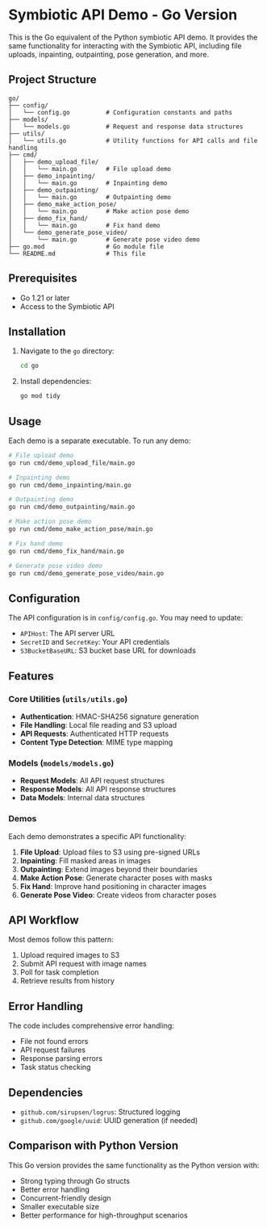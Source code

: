 # Symbiotic API Demo - Go Version

This is the Go equivalent of the Python symbiotic API demo. It provides the same functionality for interacting with the Symbiotic API, including file uploads, inpainting, outpainting, pose generation, and more.

## Project Structure

```
go/
├── config/
│   └── config.go          # Configuration constants and paths
├── models/
│   └── models.go          # Request and response data structures
├── utils/
│   └── utils.go           # Utility functions for API calls and file handling
├── cmd/
│   ├── demo_upload_file/
│   │   └── main.go        # File upload demo
│   ├── demo_inpainting/
│   │   └── main.go        # Inpainting demo
│   ├── demo_outpainting/
│   │   └── main.go        # Outpainting demo
│   ├── demo_make_action_pose/
│   │   └── main.go        # Make action pose demo
│   ├── demo_fix_hand/
│   │   └── main.go        # Fix hand demo
│   └── demo_generate_pose_video/
│       └── main.go        # Generate pose video demo
├── go.mod                 # Go module file
└── README.md              # This file
```

## Prerequisites

- Go 1.21 or later
- Access to the Symbiotic API

## Installation

1. Navigate to the `go` directory:

   ```bash
   cd go
   ```

2. Install dependencies:
   ```bash
   go mod tidy
   ```

## Usage

Each demo is a separate executable. To run any demo:

```bash
# File upload demo
go run cmd/demo_upload_file/main.go

# Inpainting demo
go run cmd/demo_inpainting/main.go

# Outpainting demo
go run cmd/demo_outpainting/main.go

# Make action pose demo
go run cmd/demo_make_action_pose/main.go

# Fix hand demo
go run cmd/demo_fix_hand/main.go

# Generate pose video demo
go run cmd/demo_generate_pose_video/main.go
```

## Configuration

The API configuration is in `config/config.go`. You may need to update:

- `APIHost`: The API server URL
- `SecretID` and `SecretKey`: Your API credentials
- `S3BucketBaseURL`: S3 bucket base URL for downloads

## Features

### Core Utilities (`utils/utils.go`)

- **Authentication**: HMAC-SHA256 signature generation
- **File Handling**: Local file reading and S3 upload
- **API Requests**: Authenticated HTTP requests
- **Content Type Detection**: MIME type mapping

### Models (`models/models.go`)

- **Request Models**: All API request structures
- **Response Models**: All API response structures
- **Data Models**: Internal data structures

### Demos

Each demo demonstrates a specific API functionality:

1. **File Upload**: Upload files to S3 using pre-signed URLs
2. **Inpainting**: Fill masked areas in images
3. **Outpainting**: Extend images beyond their boundaries
4. **Make Action Pose**: Generate character poses with masks
5. **Fix Hand**: Improve hand positioning in character images
6. **Generate Pose Video**: Create videos from character poses

## API Workflow

Most demos follow this pattern:

1. Upload required images to S3
2. Submit API request with image names
3. Poll for task completion
4. Retrieve results from history

## Error Handling

The code includes comprehensive error handling:

- File not found errors
- API request failures
- Response parsing errors
- Task status checking

## Dependencies

- `github.com/sirupsen/logrus`: Structured logging
- `github.com/google/uuid`: UUID generation (if needed)

## Comparison with Python Version

This Go version provides the same functionality as the Python version with:

- Strong typing through Go structs
- Better error handling
- Concurrent-friendly design
- Smaller executable size
- Better performance for high-throughput scenarios
